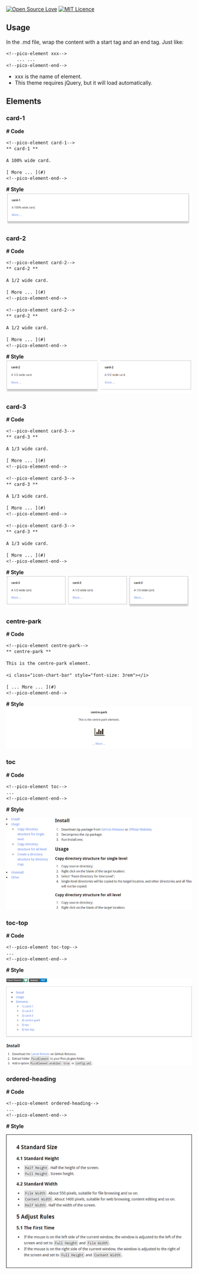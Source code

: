 [![Open Source Love](https://badges.frapsoft.com/os/v2/open-source.svg?v=103)](https://github.com/ellerbrock/open-source-badge/)
[![MIT Licence](https://badges.frapsoft.com/os/mit/mit.svg?v=103)](https://opensource.org/licenses/mit-license.php)  

## Usage

In the .md file, wrap the content with a start tag and an end tag. Just like:

```
<!--pico-element xxx-->
    ... ...
<!--pico-element-end-->
```
- xxx is the name of element. 
- This theme requires jQuery, but it will load automatically.

## Elements

### card-1

__# Code__
```
<!--pico-element card-1-->
** card-1 **  

A 100% wide card.  

[ More ... ](#)  
<!--pico-element-end-->
```

__# Style__
![style](image/style_card-1.png)

### card-2

__# Code__
```
<!--pico-element card-2-->
** card-2 **

A 1/2 wide card.

[ More ... ](#)
<!--pico-element-end-->

<!--pico-element card-2-->
** card-2 **

A 1/2 wide card.

[ More ... ](#)
<!--pico-element-end-->
```

__# Style__
![style](image/style_card-2.png)
    
### card-3

__# Code__ 
```
<!--pico-element card-3-->
** card-3 **

A 1/3 wide card.

[ More ... ](#)
<!--pico-element-end-->

<!--pico-element card-3-->
** card-3 **

A 1/3 wide card.

[ More ... ](#)
<!--pico-element-end-->

<!--pico-element card-3-->
** card-3 **

A 1/3 wide card.

[ More ... ](#)
<!--pico-element-end-->
```

__# Style__
![style](image/style_card-3.png)

### centre-park

__# Code__
```
<!--pico-element centre-park-->
** centre-park **

This is the centre-park element.

<i class="icon-chart-bar" style="font-size: 3rem"></i>

[ ... More ... ](#)
<!--pico-element-end-->
```

__# Style__
![style](image/centre-park.png)

### toc

__# Code__
```
<!--pico-element toc-->
...
<!--pico-element-end-->
```

__# Style__

![toc-left-style](image/style-toc-left.png)

### toc-top

__# Code__
```
<!--pico-element toc-top-->
...
<!--pico-element-end-->
```

__# Style__

![toc-top-style](image/style-toc-top.png)

### ordered-heading

__# Code__
```
<!--pico-element ordered-heading-->
...
<!--pico-element-end-->
```

__# Style__

![style-ordered-heading](image/style-ordered-heading.png)
